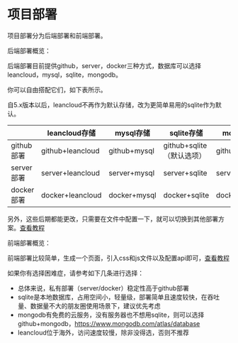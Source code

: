 # 项目部署

项目部署分为后端部署和前端部署。

后端部署概览：

后端部署目前提供github，server，docker三种方式，数据库可以选择leancloud，mysql，sqlite，mongodb。

你可以自由搭配它们，如下表所示。

自5.x版本以后，leancloud不再作为默认存储，改为更简单易用的sqlite作为默认。

|            | leancloud存储    | mysql存储    | sqlite存储                | mongodb存储    |
| ---------- | ---------------- | ------------ | ------------------------- | -------------- |
| github部署 | github+leancloud | github+mysql | github+sqlite（默认选项） | github+mongodb |
| server部署 | server+leancloud | server+mysql | server+sqlite             | server+mongodb |
| docker部署 | docker+leancloud | docker+mysql | docker+sqlite             | docker+mongodb |

另外，这些后期都能更改，只需要在文件中配置一下，就可以切换到其他部署方案。[查看教程](backenddeploy.md?id=后端部署)

前端部署概览：

前端部署比较简单，生成一个页面，引入css和js文件以及配置api即可，[查看教程](frontenddeploy?id=前端部署)



如果你有选择困难症，请参考如下几条进行选择：

- 总体来说，私有部署（server/docker）稳定性高于github部署
- sqlite是本地数据库，占用空间小，轻量级，部署简单且速度较快，在吞吐量、数据量不大的朋友圈使用场景下，建议优先考虑
- mongodb有免费的云服务，没有服务器也不想用sqlite，则可以选择github+mongodb，https://www.mongodb.com/atlas/database
- leancloud位于海外，访问速度较慢，除非没得选，否则不推荐

